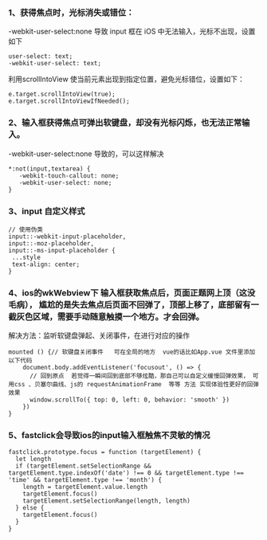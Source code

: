 ### 1、获得焦点时，光标消失或错位：

-webkit-user-select:none 导致 input 框在 iOS 中无法输入，光标不出现，设置如下
```
user-select: text;
-webkit-user-select: text;
```
利用scrollIntoView 使当前元素出现到指定位置，避免光标错位，设置如下：
```
e.target.scrollIntoView(true);  
e.target.scrollIntoViewIfNeeded();
```

### 2、输入框获得焦点可弹出软键盘，却没有光标闪烁，也无法正常输入。

-webkit-user-select:none 导致的，可以这样解决
```
*:not(input,textarea) {
   -webkit-touch-callout: none;
   -webkit-user-select: none;
}
```
### 3、input 自定义样式

```
// 使用伪类
input::-webkit-input-placeholder,
input::-moz-placeholder,
input::-ms-input-placeholder {
 ...style
 text-align: center;
}
```

### 4、ios的wkWebview下 输入框获取焦点后，页面正题网上顶（这没毛病）， 尴尬的是失去焦点后页面不回弹了，顶部上移了，底部留有一截灰色区域，需要手动随意触摸一个地方。才会回弹。

解决方法：监听软键盘弹起、关闭事件，在进行对应的操作
```
mounted () {// 软键盘关闭事件   可在全局的地方  vue的话比如App.vue 文件里添加以下代码
    document.body.addEventListener('focusout', () => {
      // 回到原点  若觉得一瞬间回到底部不够炫酷，那自己可以自定义缓慢回弹效果， 可用css 、贝塞尔曲线、js的 requestAnimationFrame  等等 方法 实现体验性更好的回弹效果
      window.scrollTo({ top: 0, left: 0, behavior: 'smooth' })
    })
}
```

### 5、fastclick会导致ios的input输入框触焦不灵敏的情况
```
fastclick.prototype.focus = function (targetElement) {
  let length
  if (targetElement.setSelectionRange && targetElement.type.indexOf('date') !== 0 && targetElement.type !== 'time' && targetElement.type !== 'month') {
    length = targetElement.value.length
    targetElement.focus()
    targetElement.setSelectionRange(length, length)
  } else {
    targetElement.focus()
  }
}
```
